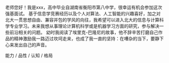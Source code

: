 老师您好！我是xxx，高中毕业自湖南省衡阳市第八中学，很幸运有机会参加这次强基面试。
基于信息学竞赛经历以及个人对算法、人工智能的兴趣喜好，加之对北大一贯思想自由、兼容并包的学风的向往，我希望可以进入北大的信息与计算科学专业学习。未来我想从事理论计算机科学或是机器学习方面的研究，参与解决一些前沿相关的问题。
幼时我阅读了埃里克-巴隆尼的故事，他不辞辛苦打磨自己作品的精神激励我一路迈过坎坷走来，也成了我一直的坚持：在嘈杂的当下，要静下心来发出自己的声音。


能力 / 品性 / 认知 / 格局
